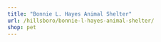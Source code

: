 ```yaml
---
title: "Bonnie L. Hayes Animal Shelter"
url: /hillsboro/bonnie-l-hayes-animal-shelter/
shop: pet
---
```

